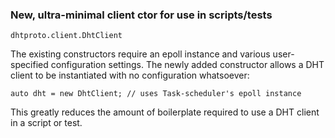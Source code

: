 ### New, ultra-minimal client ctor for use in scripts/tests

`dhtproto.client.DhtClient`

The existing constructors require an epoll instance and various user-specified
configuration settings. The newly added constructor allows a DHT client to be
instantiated with no configuration whatsoever:

```
auto dht = new DhtClient; // uses Task-scheduler's epoll instance
```

This greatly reduces the amount of boilerplate required to use a DHT client in
a script or test.

